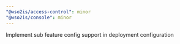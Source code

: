 ```yaml
---
"@wso2is/access-control": minor
"@wso2is/console": minor
---
```


Implement sub feature config support in deployment configuration
